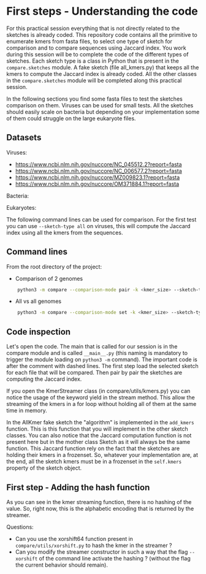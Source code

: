 
# First steps - Understanding the code

For this practical session everything that is not directly related to the sketches is already coded.
This repository code contains all the primitive to enumerate kmers from fasta files, to select one type of sketch for comparison and to compare sequences using Jaccard index.
You work during this session will be to complete the code of the different types of sketches.
Each sketch type is a class in Python that is present in the `compare.sketches` module.
A fake sketch (file all_kmers.py) that keeps all the kmers to compute the Jaccard index is already coded.
All the other classes in the `compare.sketches` module will be completed along this practical session.

In the following sections you find some fasta files to test the sketches comparison on them.
Viruses can be used for small tests. All the sketches should easily scale on bacteria but depending on your implementation some of them could struggle on the large eukaryote files.

## Datasets

Viruses:

* https://www.ncbi.nlm.nih.gov/nuccore/NC_045512.2?report=fasta
* https://www.ncbi.nlm.nih.gov/nuccore/NC_006577.2?report=fasta
* https://www.ncbi.nlm.nih.gov/nuccore/MZ009823.1?report=fasta
* https://www.ncbi.nlm.nih.gov/nuccore/OM371884.1?report=fasta

Bacteria:

Eukaryotes:


The following command lines can be used for comparison.
For the first test you can use `--sketch-type all` on viruses, this will compute the Jaccard index using all the kmers from the sequences.

## Command lines

From the root directory of the project:
* Comparison of 2 genomes
```bash
    python3 -m compare --comparison-mode pair -k <kmer_size> --sketch-type <sketch_type:{all,smin,buckets,hyper}> <file1.fasta> <file2.fasta>
```
* All vs all genomes
```bash
    python3 -m compare --comparison-mode set -k <kmer_size> --sketch-type <sketch_type:{all,smin,buckets,hyper}> <directory>
```


## Code inspection

Let's open the code.
The main that is called for our session is in the compare module and is called `__main__.py` (this naming is mandatory to trigger the module loading on `python3 -m` command).
The important code is after the comment with dashed lines.
The first step load the selected sketch for each file that will be compared.
Then pair by pair the sketches are computing the Jaccard index.

If you open the KmerStreamer class (in compare/utils/kmers.py) you can notice the usage of the keyword yield in the stream method.
This allow the streaming of the kmers in a for loop without holding all of them at the same time in memory.

In the AllKmer fake sketch the "algorithm" is implemented in the `add_kmers` function.
This is this function that you will implement in the other sketch classes.
You can also notice that the Jaccard computation function is not present here but in the mother class Sketch as it will always be the same function.
This Jaccard function rely on the fact that the sketches are holding their kmers in a frozenset.
So, whatever your implementation are, at the end, all the sketch kmers must be in a frozenset in the `self.kmers` property of the sketch object.


## First step - Adding the hash function

As you can see in the kmer streaming function, there is no hashing of the value.
So, right now, this is the alphabetic encoding that is returned by the streamer.

Questions:
* Can you use the xorshift64 function present in `compare/utils/xorshift.py` to hash the kmer in the streamer ?
* Can you modify the streamer constructor in such a way that the flag `--xorshift` of the command line activate the hashing ? (without the flag the current behavior should remain).


